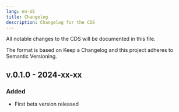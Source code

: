 ```yaml
---
lang: en-US
title: Changelog
description: Changelog for the CDS
---
```


All notable changes to the CDS will be documented in this file.

The format is based on Keep a Changelog and this project adheres to Semantic Versioning.

## v.0.1.0 - 2024-xx-xx

### Added

- First beta version released
